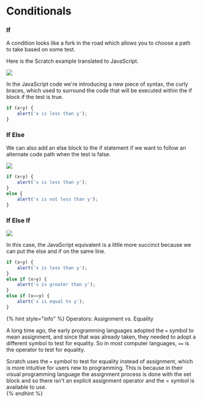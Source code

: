 # Conditionals

### If

A condition looks like a fork in the road which allows you to choose a path to take based on some test.

Here is the Scratch example translated to JavaScript. 

![](https://lh3.googleusercontent.com/0yRj3rZbZTw97NEr3DGDC3-RzakdOIVvJRpYbglx9ZCSjWKGl7mvBJmMYBVnMKM-gwpEFDV4K0OSmVykzc3wfFX4EfHfco_VFiNppOWELwnDGyfqHzdGF_4ztkP2-TbBt6g_3YX0JQ)

In the JavaScript code we're introducing a new piece of syntax, the curly braces, which used to surround the code that will be executed within the if block if the test is true. 

```javascript
if (x<y) {
    alert('x is less than y');
}
```

### If Else

We can also add an else block to the if statement if we want to follow an alternate code path when the test is false.

![](https://lh5.googleusercontent.com/1YkZBjx68oSdlxN-mSndriiw-BRX6B6ZYrds-7fiXQ-dxQ1b5POz3JU6pFq0bbEhOYbXPomdbylSZQvKbsNOrRr4sPa6PpQltA0mff2tOG1yHvi09YHJgtMxmBTUbL_WuNUU6Nr11A)

```javascript
if (x<y) {
    alert('x is less than y');
}
else {
    alert('x is not less than y');
}
```

### If Else If

![](https://lh5.googleusercontent.com/gmcDz8_K5il9UBC-0rIUQtbZa9LLxhFOmv99Nfii9LhYYd0rtd9D2qqd_0kfShQ0eymc6wOFCo8amrdkHiXxUy_w3xvRTfTO46FisSukSVUmqxuZP3xyby39jrYNmAK5hWCKj28fDw)

In this case, the JavaScript equivalent is a little more succinct because we can put the else and if on the same line.

```javascript
if (x<y) {
    alert('x is less than y');
}
else if (x>y) {
    alert('x is greater than y');
}
else if (x==y) {
    alert('x is equal to y');
}
```

{% hint style="info" %}
Operators: Assignment vs. Equality

A long time ago, the early programming languages adopted the `=` symbol to mean assignment, and since that was already taken, they needed to adopt a different symbol to test for equality. So in most computer languages, `==` is the operator to test for equality.

Scratch uses the `=` symbol to test for equality instead of assignment, which is more intuitive for users new to programming. This is because in their visual programming language the assignment process is done with the set block and so there isn't an explicit assignment operator and the = symbol is available to use.  
{% endhint %}



